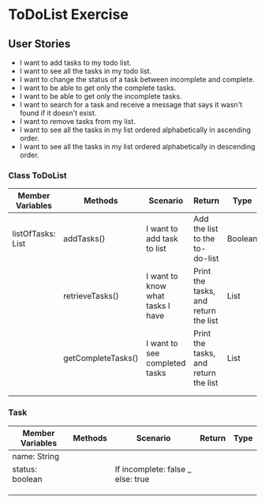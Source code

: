 # ToDoList Exercise


## User Stories
- I want to add tasks to my todo list.
- I want to see all the tasks in my todo list.
- I want to change the status of a task between incomplete and complete.
- I want to be able to get only the complete tasks.
- I want to be able to get only the incomplete tasks.
- I want to search for a task and receive a message that says it wasn't found if it doesn't exist.
- I want to remove tasks from my list.
- I want to see all the tasks in my list ordered alphabetically in ascending order.
- I want to see all the tasks in my list ordered alphabetically in descending order.

### Class ToDoList
 
| Member Variables  | Methods            | Scenario                         | Return                               | Type       |
|-------------------|--------------------|----------------------------------|--------------------------------------|------------|
| listOfTasks: List | addTasks()         | I want to add task to list       | Add the list to the to-do-list       | Boolean    |
|                   | retrieveTasks()    | I want to know what tasks I have | Print the tasks, and return the list | List<Task> |
|                   | getCompleteTasks() | I want to see completed tasks    | Print the tasks, and return the list | List<Task> |
|                   |                    |                                  |                                      |            |
|                   |                    |                                  |                                      |            |


### Task

| Member Variables | Methods | Scenario                          | Return | Type |
|------------------|---------|-----------------------------------|--------|------|
| name: String     |         |                                   |        |      |
| status: boolean  |         | If incomplete: false _ else: true |        |      |
|                  |         |                                   |        |      |
|                  |         |                                   |        |      |
|                  |         |                                   |        |      |